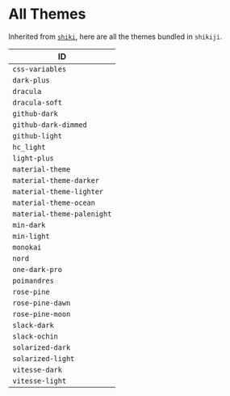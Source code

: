 # All Themes

Inherited from [`shiki`](https://github.com/shikijs/shiki/blob/main/docs/themes.md#all-themes), here are all the themes bundled in `shikiji`.

<!--all-themes:start-->
| ID |
| --- |
| `css-variables` |
| `dark-plus` |
| `dracula` |
| `dracula-soft` |
| `github-dark` |
| `github-dark-dimmed` |
| `github-light` |
| `hc_light` |
| `light-plus` |
| `material-theme` |
| `material-theme-darker` |
| `material-theme-lighter` |
| `material-theme-ocean` |
| `material-theme-palenight` |
| `min-dark` |
| `min-light` |
| `monokai` |
| `nord` |
| `one-dark-pro` |
| `poimandres` |
| `rose-pine` |
| `rose-pine-dawn` |
| `rose-pine-moon` |
| `slack-dark` |
| `slack-ochin` |
| `solarized-dark` |
| `solarized-light` |
| `vitesse-dark` |
| `vitesse-light` |
<!--all-themes:end-->
